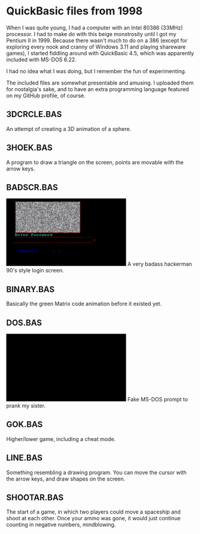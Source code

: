 # QuickBasic files from 1998

When I was quite young, I had a computer with an Intel 80386 (33MHz) processor. I had to make do with this beige monstrosity
until I got my Pentium II in 1999. Because there wasn't much to do on a 386 (except for exploring every nook and cranny of Windows 3.11
and playing shareware games), I started fiddling around with QuickBasic 4.5, which was apparently included with MS-DOS 6.22.

I had no idea what I was doing, but I remember the fun of experimenting.

The included files are somewhat presentable and amusing. I uploaded them for nostalgia's sake, and to have an extra programming language
featured on my GitHub profile, of course.

## 3DCRCLE.BAS
An attempt of creating a 3D animation of a sphere.

## 3HOEK.BAS
A program to draw a triangle on the screen, points are movable with the arrow keys.

## BADSCR.BAS
<img src="screengrabs/badscr.gif" alt=""/>  
A very badass hackerman 90's style login screen.

## BINARY.BAS
Basically the green Matrix code animation before it existed yet.

## DOS.BAS
<img src="screengrabs/dos.gif"/>  
Fake MS-DOS prompt to prank my sister.

## GOK.BAS
Higher/lower game, including a cheat mode.

## LINE.BAS
Something resembling a drawing program. You can move the cursor with the arrow keys, and draw shapes on the screen.

## SHOOTAR.BAS
The start of a game, in which two players could move a spaceship and shoot at each other. Once your ammo was gone, it would just continue
counting in negative numbers, mindblowing.


